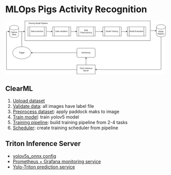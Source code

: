 # MLOps Pigs Activity Recognition

![](static/mlops_architecture.png)

## ClearML
1) [Upload dataset](clearml/upload_dataset_task.py)
2) [Validate data](clearml/data_validation_task.py): all images have label file
3) [Preprocess dataset](clearml/data_preprocessing_task.py): apply paddock maks to image
4) [Train model](clearml/training_task.py): train yolov5 model
5) [Training pipeline](clearml/pipeline.py): build training pipeline from 2-4 tasks
6) [Scheduler](clearml/train_scheduler.py): create training scheduler from pipeline

## Triton Inference Server
* [yolov5s_onnx config](triton/triton_server/models/yolov5s_onnx/config.pbtxt)
* [Prometheus + Grafana monitoring service](triton/prometheus-grafana/docker-compose.yml)
* [Yolo-Triton prediction service](triton/yolo_triton_service.py)
